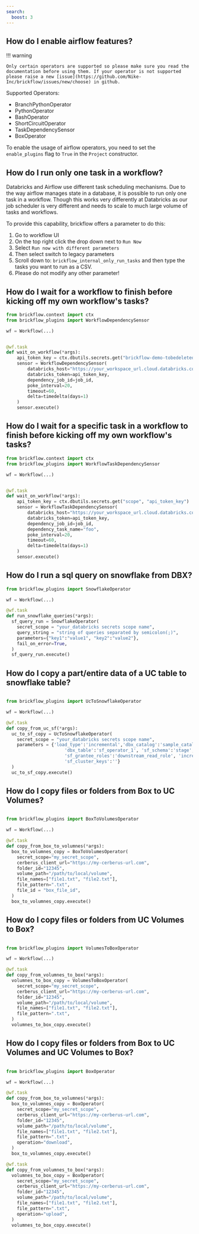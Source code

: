 ```yaml
---
search:
  boost: 3
---
```


## How do I enable airflow features?

!!! warning

    Only certain operators are supported so please make sure you read the documentation before using them. If your operator is not supported 
    please raise a new [issue](https://github.com/Nike-Inc/brickflow/issues/new/choose) in github.

Supported Operators:

* BranchPythonOperator
* PythonOperator
* BashOperator
* ShortCircuitOperator
* TaskDependencySensor
* BoxOperator

To enable the usage of airflow operators, you need to set the `enable_plugins` flag to `True` in the `Project`
constructor.

## How do I run only one task in a workflow?

Databricks and Airflow use different task scheduling mechanisms. Due to the way airflow manages state in a database, it
is possible to run only one task in a workflow.
Though this works very differently at Databricks as our job scheduler is very different and needs to scale to much large
volume of tasks and workflows.

To provide this capability, brickflow offers a parameter to do this:

1. Go to workflow UI
2. On the top right click the drop down next to `Run Now`
3. Select `Run now with different parameters`
4. Then select switch to legacy parameters
5. Scroll down to: `brickflow_internal_only_run_tasks` and then type the tasks you want to run as a CSV.
6. Please do not modify any other parameter!

## How do I wait for a workflow to finish before kicking off my own workflow's tasks?

```python
from brickflow.context import ctx
from brickflow_plugins import WorkflowDependencySensor

wf = Workflow(...)


@wf.task
def wait_on_workflow(*args):
    api_token_key = ctx.dbutils.secrets.get("brickflow-demo-tobedeleted", "api_token_key")
    sensor = WorkflowDependencySensor(
        databricks_host="https://your_workspace_url.cloud.databricks.com",
        databricks_token=api_token_key,
        dependency_job_id=job_id,
        poke_interval=20,
        timeout=60,
        delta=timedelta(days=1)
    )
    sensor.execute()
```

## How do I wait for a specific task in a workflow to finish before kicking off my own workflow's tasks?

```python
from brickflow.context import ctx
from brickflow_plugins import WorkflowTaskDependencySensor

wf = Workflow(...)


@wf.task
def wait_on_workflow(*args):
    api_token_key = ctx.dbutils.secrets.get("scope", "api_token_key")
    sensor = WorkflowTaskDependencySensor(
        databricks_host="https://your_workspace_url.cloud.databricks.com",
        databricks_token=api_token_key,
        dependency_job_id=job_id,
        dependency_task_name="foo",
        poke_interval=20,
        timeout=60,
        delta=timedelta(days=1)
    )
    sensor.execute()
```

## How do I run a sql query on snowflake from DBX?
```python
from brickflow_plugins import SnowflakeOperator

wf = Workflow(...)

@wf.task
def run_snowflake_queries(*args):
  sf_query_run = SnowflakeOperator(
    secret_scope = "your_databricks secrets scope name",
    query_string = "string of queries separated by semicolon(;)",
    parameters={"key1":"value1", "key2":"value2"},
    fail_on_error=True,
  )
  sf_query_run.execute()
```

## How do I copy a part/entire data of a UC table to snowflake table?
```python

from brickflow_plugins import UcToSnowflakeOperator

wf = Workflow(...)

@wf.task
def copy_from_uc_sf(*args):
  uc_to_sf_copy = UcToSnowflakeOperator(
    secret_scope = "your_databricks secrets scope name",
    parameters = {'load_type':'incremental','dbx_catalog':'sample_catalog','dbx_database':'sample_schema',
                      'dbx_table':'sf_operator_1', 'sf_schema':'stage','sf_table':'SF_OPERATOR_1',
                      'sf_grantee_roles':'downstream_read_role', 'incremental_filter':"dt='2023-10-22'",
                      'sf_cluster_keys':''}
  )
  uc_to_sf_copy.execute()
```

## How do I copy files or folders from Box to UC Volumes?
```python

from brickflow_plugins import BoxToVolumesOperator

wf = Workflow(...)

@wf.task
def copy_from_box_to_volumnes(*args):
  box_to_volumnes_copy = BoxToVolumesOperator(
    secret_scope="my_secret_scope",
    cerberus_client_url="https://my-cerberus-url.com",
    folder_id="12345",
    volume_path="/path/to/local/volume",
    file_names=["file1.txt", "file2.txt"],
    file_pattern=".txt",
    file_id = "box_file_id",
  )
  box_to_volumnes_copy.execute()
```

## How do I copy files or folders from UC Volumes to Box?
```python

from brickflow_plugins import VolumesToBoxOperator

wf = Workflow(...)

@wf.task
def copy_from_volumnes_to_box(*args):
  volumnes_to_box_copy = VolumesToBoxOperator(
    secret_scope="my_secret_scope",
    cerberus_client_url="https://my-cerberus-url.com",
    folder_id="12345",
    volume_path="/path/to/local/volume",
    file_names=["file1.txt", "file2.txt"],
    file_pattern=".txt",
  )
  volumnes_to_box_copy.execute()
```

## How do I copy files or folders from Box to UC Volumes and UC Volumes to Box?
```python

from brickflow_plugins import BoxOperator

wf = Workflow(...)

@wf.task
def copy_from_box_to_volumnes(*args):
  box_to_volumnes_copy = BoxOperator(
    secret_scope="my_secret_scope",
    cerberus_client_url="https://my-cerberus-url.com",
    folder_id="12345",
    volume_path="/path/to/local/volume",
    file_names=["file1.txt", "file2.txt"],
    file_pattern=".txt",
    operation="download",
  )
  box_to_volumnes_copy.execute()

@wf.task
def copy_from_volumnes_to_box(*args):
  volumnes_to_box_copy = BoxOperator(
    secret_scope="my_secret_scope",
    cerberus_client_url="https://my-cerberus-url.com",
    folder_id="12345",
    volume_path="/path/to/local/volume",
    file_names=["file1.txt", "file2.txt"],
    file_pattern=".txt",
    operation="upload",
  )
  volumnes_to_box_copy.execute()
```